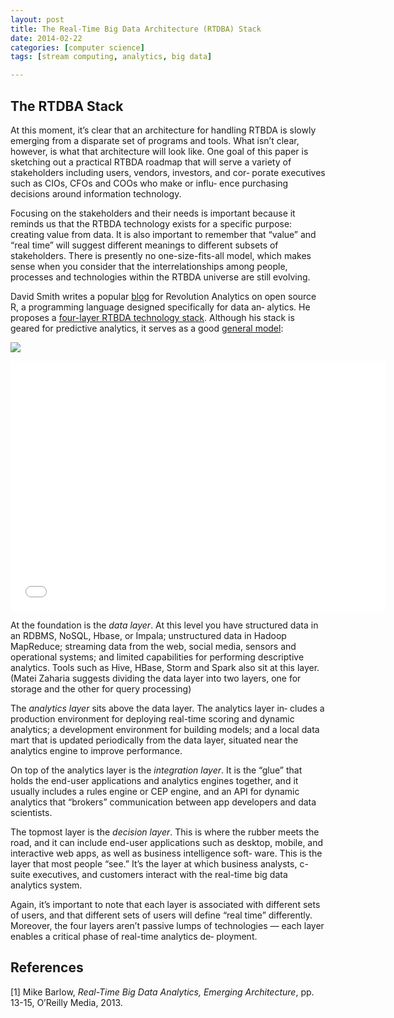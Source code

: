 ```yaml
---
layout: post
title: The Real-Time Big Data Architecture (RTDBA) Stack
date: 2014-02-22
categories: [computer science]
tags: [stream computing, analytics, big data]

---
```

The RTDBA Stack
---

At this moment, it’s clear that an architecture for handling RTBDA is slowly emerging from a disparate set of programs and tools. What isn’t clear, however, is what that architecture will look like. One goal of this paper is sketching out a practical RTBDA roadmap that will serve a variety of stakeholders including users, vendors, investors, and cor‐ porate executives such as CIOs, CFOs and COOs who make or influ‐ ence purchasing decisions around information technology.
Focusing on the stakeholders and their needs is important because it reminds us that the RTBDA technology exists for a specific purpose: creating value from data. It is also important to remember that “value” and “real time” will suggest different meanings to different subsets of stakeholders. There is presently no one-size-fits-all model, which makes sense when you consider that the interrelationships among people, processes and technologies within the RTBDA universe are still evolving.
David Smith writes a popular [blog](http://blog.revolutionanalytics.com) for Revolution Analytics on open source R, a programming language designed specifically for data an‐ alytics. He proposes a [four-layer RTBDA technology stack](http://www.slideshare.net/fullscreen/RevolutionAnalytics/realtime-big-data-analytics-from-deployment-to-production/10). Although his stack is geared for predictive analytics, it serves as a good [general model](http://www.revolutionanalytics.com/webinars/real-time-big-data-analytics-deployment-production):
![](http://sungsoo.github.com/images/real-time-big-data-stack.png)<iframe width="600" height="400" src="//www.youtube.com/embed/DSQST2EaPnc" frameborder="0" allowfullscreen></iframe>
At the foundation is the *data layer*. At this level you have structured data in an RDBMS, NoSQL, Hbase, or Impala; unstructured data in Hadoop MapReduce; streaming data from the web, social media, sensors and operational systems; and limited capabilities for performing descriptive analytics. Tools such as Hive, HBase, Storm and Spark also sit at this layer. (Matei Zaharia suggests dividing the data layer into two layers, one for storage and the other for query processing)The *analytics layer* sits above the data layer. The analytics layer in‐ cludes a production environment for deploying real-time scoring and dynamic analytics; a development environment for building models; and a local data mart that is updated periodically from the data layer, situated near the analytics engine to improve performance.
On top of the analytics layer is the *integration layer*. It is the “glue” that holds the end-user applications and analytics engines together, and it usually includes a rules engine or CEP engine, and an API for dynamic analytics that “brokers” communication between app developers and data scientists.
The topmost layer is the *decision layer*. This is where the rubber meets the road, and it can include end-user applications such as desktop, mobile, and interactive web apps, as well as business intelligence soft‐ ware. This is the layer that most people “see.” It’s the layer at which business analysts, c-suite executives, and customers interact with the real-time big data analytics system.
Again, it’s important to note that each layer is associated with different sets of users, and that different sets of users will define “real time” differently. Moreover, the four layers aren’t passive lumps of technologies — each layer enables a critical phase of real-time analytics de‐ ployment.

References
---
[1] Mike Barlow, *Real-Time Big Data Analytics, Emerging Architecture*, pp. 13-15, O’Reilly Media, 2013.